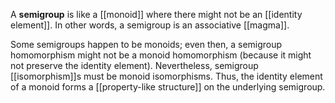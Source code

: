 A __semigroup__ is like a [[monoid]] where there might not be an [[identity element]].  In other words, a semigroup is an associative [[magma]].

Some semigroups happen to be monoids; even then, a semigroup homomorphism might not be a monoid homomorphism (because it might not preserve the identity element).  Nevertheless, semigroup [[isomorphism]]s must be monoid isomorphisms.  Thus, the identity element of a monoid forms a [[property-like structure]] on the underlying semigroup.